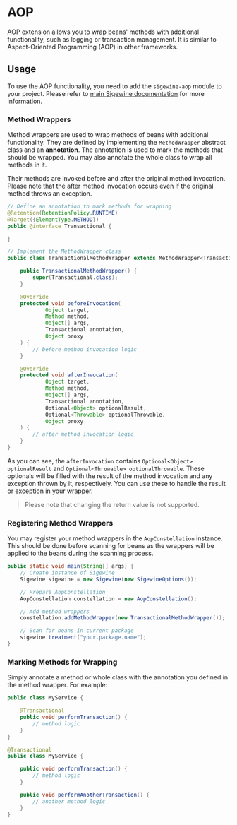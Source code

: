 # AOP

AOP extension allows you to wrap beans' methods with additional functionality, such as logging or transaction
management. It is similar to Aspect-Oriented Programming (AOP) in other frameworks.

## Usage

To use the AOP functionality, you need to add the `sigewine-aop` module to your project. Please refer
to [main Sigewine documentation](Sigewine.md) for more information.

### Method Wrappers

Method wrappers are used to wrap methods of beans with additional functionality. They are defined by
implementing the `MethodWrapper` abstract class and an **annotation**. The annotation is used to mark
the methods that should be wrapped. You may also annotate the whole class to wrap all methods in it.

Their methods are invoked before and after the original method invocation. Please note that the after method invocation
occurs even if the original method throws an exception.

<procedure title="Defining a Method Wrapper" id="defining-a-method-wrapper" collapsible="true">

```java
// Define an annotation to mark methods for wrapping
@Retention(RetentionPolicy.RUNTIME)
@Target({ElementType.METHOD})
public @interface Transactional {

}

// Implement the MethodWrapper class
public class TransactionalMethodWrapper extends MethodWrapper<Transactional> {

    public TransactionalMethodWrapper() {
        super(Transactional.class);
    }

    @Override
    protected void beforeInvocation(
            Object target,
            Method method,
            Object[] args,
            Transactional annotation,
            Object proxy
    ) {
        // before method invocation logic
    }

    @Override
    protected void afterInvocation(
            Object target,
            Method method,
            Object[] args,
            Transactional annotation,
            Optional<Object> optionalResult,
            Optional<Throwable> optionalThrowable,
            Object proxy
    ) {
        // after method invocation logic
    }
}
```

</procedure>

As you can see, the `afterInvocation` contains `Optional<Object> optionalResult` and
`Optional<Throwable> optionalThrowable`. These optionals will be filled with the result of the method invocation and any
exception thrown by it, respectively. You can use these to handle the result or exception in your wrapper.

> Please note that changing the return value is not supported.

### Registering Method Wrappers

You may register your method wrappers in the `AopConstellation` instance. This should be done before scanning for beans
as the wrappers will be applied to the beans during the scanning process.

<procedure title="Example of registering" id="example-of-registering" collapsible="true">

```java
public static void main(String[] args) {
    // Create instance of Sigewine
    Sigewine sigewine = new Sigewine(new SigewineOptions());

    // Prepare AopConstellation
    AopConstellation constellation = new AopConstellation();

    // Add method wrappers
    constellation.addMethodWrapper(new TransactionalMethodWrapper());

    // Scan for beans in current package
    sigewine.treatment("your.package.name");
}
```

</procedure>

### Marking Methods for Wrapping

Simply annotate a method or whole class with the annotation you defined in the method wrapper. For example:

<procedure title="Marking example (methods)" id="marking-example-methods" collapsible="true">

```java
public class MyService {

    @Transactional
    public void performTransaction() {
        // method logic
    }
}
```

</procedure>

<procedure title="Marking example (classes)" id="marking-example-classes" collapsible="true">

```java
@Transactional
public class MyService {

    public void performTransaction() {
        // method logic
    }

    public void performAnotherTransaction() {
        // another method logic
    }
}
```
</procedure>